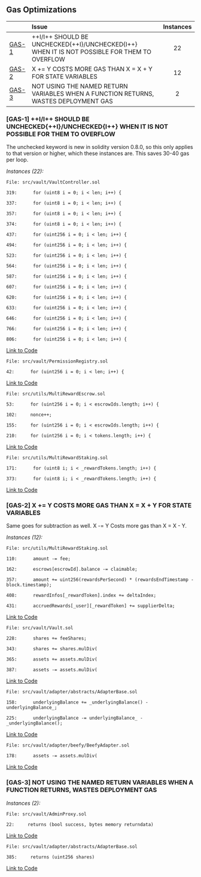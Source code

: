 ## Gas Optimizations


| |Issue|Instances|
|-|:-|:-:|
| [GAS-1](#GAS-1) | ++I/I++ SHOULD BE UNCHECKED{++I}/UNCHECKED{I++} WHEN IT IS NOT POSSIBLE FOR THEM TO OVERFLOW | 22 |
| [GAS-2](#GAS-2) | X += Y COSTS MORE GAS THAN X = X + Y FOR STATE VARIABLES | 12 |
| [GAS-3](#GAS-3) | NOT USING THE NAMED RETURN VARIABLES WHEN A FUNCTION RETURNS, WASTES DEPLOYMENT GAS | 2 |


### [GAS-1] ++I/I++ SHOULD BE UNCHECKED{++I}/UNCHECKED{I++} WHEN IT IS NOT POSSIBLE FOR THEM TO OVERFLOW

The unchecked keyword is new in solidity version 0.8.0, so this only applies to that version or higher, which these instances are. This saves 30-40 gas per loop.

*Instances (22):*
```solidity
File: src/vault/VaultController.sol

319:      for (uint8 i = 0; i < len; i++) {

337:      for (uint8 i = 0; i < len; i++) {

357:      for (uint8 i = 0; i < len; i++) {

374:      for (uint8 i = 0; i < len; i++) {

437:      for (uint256 i = 0; i < len; i++) {

494:      for (uint256 i = 0; i < len; i++) {

523:      for (uint256 i = 0; i < len; i++) {

564:      for (uint256 i = 0; i < len; i++) {

587:      for (uint256 i = 0; i < len; i++) {

607:      for (uint256 i = 0; i < len; i++) {

620:      for (uint256 i = 0; i < len; i++) {

633:      for (uint256 i = 0; i < len; i++) {

646:      for (uint256 i = 0; i < len; i++) {

766:      for (uint256 i = 0; i < len; i++) {

806:      for (uint256 i = 0; i < len; i++) {

```
[Link to Code](https://github.com/code-423n4/2023-01-popcorn/blob/main/src/vault/VaultController.sol)

```solidity
File: src/vault/PermissionRegistry.sol

42:      for (uint256 i = 0; i < len; i++) {

```
[Link to Code](https://github.com/code-423n4/2023-01-popcorn/blob/main/src/vault/PermissionRegistry.sol#L42)

```solidity
File: src/utils/MultiRewardEscrow.sol

53:      for (uint256 i = 0; i < escrowIds.length; i++) {

102:     nonce++;

155:     for (uint256 i = 0; i < escrowIds.length; i++) {

210:     for (uint256 i = 0; i < tokens.length; i++) {

```
[Link to Code](https://github.com/code-423n4/2023-01-popcorn/blob/main/src/utils/MultiRewardEscrow.sol)

```solidity
File: src/utils/MultiRewardStaking.sol

171:      for (uint8 i; i < _rewardTokens.length; i++) {

373:      for (uint8 i; i < _rewardTokens.length; i++) {

```
[Link to Code](https://github.com/code-423n4/2023-01-popcorn/blob/main/src/utils/MultiRewardStaking.sol)

### [GAS-2] X += Y COSTS MORE GAS THAN X = X + Y FOR STATE VARIABLES

Same goes for subtraction as well. X -= Y Costs more gas than X = X - Y.

*Instances (12):*
```solidity
File: src/utils/MultiRewardStaking.sol

110:      amount -= fee;

162:      escrows[escrowId].balance -= claimable;

357:      amount += uint256(rewardsPerSecond) * (rewardsEndTimestamp - block.timestamp);

408:      rewardInfos[_rewardToken].index += deltaIndex;

431:      accruedRewards[_user][_rewardToken] += supplierDelta;

```
[Link to Code](https://github.com/code-423n4/2023-01-popcorn/blob/main/src/utils/MultiRewardStaking.sol)

```solidity
File: src/vault/Vault.sol

228:      shares += feeShares;

343:      shares += shares.mulDiv(

365:      assets += assets.mulDiv(

387:      assets -= assets.mulDiv(

```
[Link to Code](https://github.com/code-423n4/2023-01-popcorn/blob/main/src/vault/Vault.sol)

```solidity
File: src/vault/adapter/abstracts/AdapterBase.sol

158:      underlyingBalance += _underlyingBalance() - underlyingBalance_;

225:      underlyingBalance -= underlyingBalance_ - _underlyingBalance();

```
[Link to Code](https://github.com/code-423n4/2023-01-popcorn/blob/main/src/vault/adapter/abstracts/AdapterBase.sol)

```solidity
File: src/vault/adapter/beefy/BeefyAdapter.sol

178:      assets -= assets.mulDiv(

```
[Link to Code](https://github.com/code-423n4/2023-01-popcorn/blob/main/src/vault/adapter/beefy/BeefyAdapter.sol#L178)

### [GAS-3] NOT USING THE NAMED RETURN VARIABLES WHEN A FUNCTION RETURNS, WASTES DEPLOYMENT GAS

*Instances (2):*
```solidity
File: src/vault/AdminProxy.sol

22:     returns (bool success, bytes memory returndata)

```
[Link to Code](https://github.com/code-423n4/2023-01-popcorn/blob/main/src/vault/AdminProxy.sol#L22)

```solidity
File: src/vault/adapter/abstracts/AdapterBase.sol

385:     returns (uint256 shares)

```
[Link to Code](https://github.com/code-423n4/2023-01-popcorn/blob/main/src/vault/adapter/abstracts/AdapterBase.sol#L385)